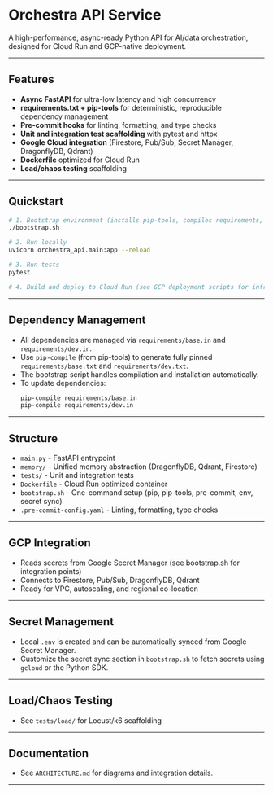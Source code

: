 # Orchestra API Service

A high-performance, async-ready Python API for AI/data orchestration, designed for Cloud Run and GCP-native deployment.

---

## Features

- **Async FastAPI** for ultra-low latency and high concurrency
- **requirements.txt + pip-tools** for deterministic, reproducible dependency management
- **Pre-commit hooks** for linting, formatting, and type checks
- **Unit and integration test scaffolding** with pytest and httpx
- **Google Cloud integration** (Firestore, Pub/Sub, Secret Manager, DragonflyDB, Qdrant)
- **Dockerfile** optimized for Cloud Run
- **Load/chaos testing** scaffolding

---

## Quickstart

```bash
# 1. Bootstrap environment (installs pip-tools, compiles requirements, installs dependencies, sets up pre-commit and .env)
./bootstrap.sh

# 2. Run locally
uvicorn orchestra_api.main:app --reload

# 3. Run tests
pytest

# 4. Build and deploy to Cloud Run (see GCP deployment scripts for infra)
```

---

## Dependency Management

- All dependencies are managed via `requirements/base.in` and `requirements/dev.in`.
- Use `pip-compile` (from pip-tools) to generate fully pinned `requirements/base.txt` and `requirements/dev.txt`.
- The bootstrap script handles compilation and installation automatically.
- To update dependencies:
  ```bash
  pip-compile requirements/base.in
  pip-compile requirements/dev.in
  ```

---

## Structure

- `main.py` - FastAPI entrypoint
- `memory/` - Unified memory abstraction (DragonflyDB, Qdrant, Firestore)
- `tests/` - Unit and integration tests
- `Dockerfile` - Cloud Run optimized container
- `bootstrap.sh` - One-command setup (pip, pip-tools, pre-commit, env, secret sync)
- `.pre-commit-config.yaml` - Linting, formatting, type checks

---

## GCP Integration

- Reads secrets from Google Secret Manager (see bootstrap.sh for integration points)
- Connects to Firestore, Pub/Sub, DragonflyDB, Qdrant
- Ready for VPC, autoscaling, and regional co-location

---

## Secret Management

- Local `.env` is created and can be automatically synced from Google Secret Manager.
- Customize the secret sync section in `bootstrap.sh` to fetch secrets using `gcloud` or the Python SDK.

---

## Load/Chaos Testing

- See `tests/load/` for Locust/k6 scaffolding

---

## Documentation

- See `ARCHITECTURE.md` for diagrams and integration details.

---
